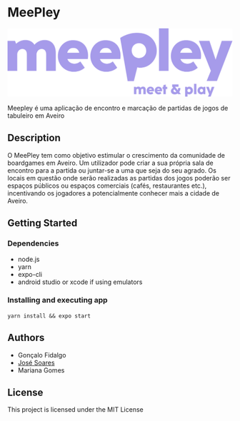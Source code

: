 # MeePley

![MeePley](/assets/images/branding/logo-w-slogan.png)

Meepley é uma aplicação de encontro e marcação de partidas de jogos de tabuleiro em Aveiro

## Description

O MeePley tem como objetivo estimular o crescimento da comunidade de boardgames em Aveiro. Um utilizador pode criar a sua própria sala de encontro para a partida ou juntar-se a uma que seja do seu agrado. Os locais em questão onde serão realizadas as partidas dos jogos poderão ser espaços públicos ou espaços comerciais (cafés, restaurantes etc.), incentivando os jogadores a potencialmente conhecer mais a cidade de Aveiro.

## Getting Started

### Dependencies

- node.js
- yarn
- expo-cli
- android studio or xcode if using emulators

### Installing and executing app

```
yarn install && expo start
```

## Authors

- Gonçalo Fidalgo
- [José Soares](https://josepsoares.vercel.app/)
- Mariana Gomes

## License

This project is licensed under the MIT License
